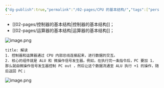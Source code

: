 ```yaml
---
{"dg-publish":true,"permalink":"/02-pages/CPU 的基本结构/","tags":["personal/blog","计算机组成原理/CPU"]}
---
```


- [[02-pages/控制器的基本结构\|控制器的基本结构]]；
- [[02-pages/运算器的基本结构\|运算器的基本结构]]；

![image.png](https://yelanyanyu-img-bed.oss-cn-hangzhou.aliyuncs.com/img/blog/2024/11/20241121220224.png)
```ad-note
title: 解读
1. 控制器和运算器通过 CPU 内部总线连接起来，进行数据的交互。
2. 核心的组件就是 ALU 和 微操作信号发生器。例如，在执行完一条指令后，PC 要加 1，那么就由微操作信号发生器控制 PC out ，然后让这个数据流通至 ALU 执行 +1 的操作，随后送回 PC；
```


![image.png](https://yelanyanyu-img-bed.oss-cn-hangzhou.aliyuncs.com/img/blog/2024/11/20241121222814.png)
